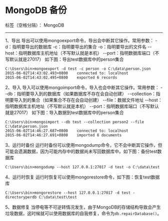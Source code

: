 ﻿# MongoDB 备份

标签（空格分隔）： MongoDB

---

1、导出
导出可以使用mongoexport命令，导出会中断其它操作。常用参数：
-d：指明要导出的数据库
-c：指明要导出的集合
-o：指明要导出的文件名
--host：指明数据库主机地址（不写默认就是本机）
--port：指明数据库端口（不写默认就是27017）
如下图：导出test数据库中的person集合
```
C:\Users\bin>mongoexport -d test -c person -o C:\data\person.json
2015-06-02T14:43:02.493+0800    connected to: localhost
2015-06-02T14:43:02.495+0800    exported 6 records
```
2、导入
导入可以使用mongoimport命令，导入也会中断其它操作。常用参数：
--db：指明要导入到的数据库（如果数据库不存在会自动创建）
--collection：指明要导入到的集合（如果集合不存在会自动创建）
--file：数据文件地址
--host：指明数据库主机地址（不写默认就是本机）
--port：指明数据库端口（不写默认就是27017）
如下图：导入数据到test数据库中的person集合
```
C:\Users\bin>mongoimport --db test --collection person2 --file C:\data\person.json
2015-06-02T14:46:27.687+0800    connected to: localhost
2015-06-02T14:46:27.691+0800    imported 6 documents
```
3、运行时备份
运行时备份可以使用mongodump命令，它不会中断其它操作，但可能会遗漏数据，因为可能内存中的数据尚未写回数据库中。如下图：备份test数据库
```
C:\Users\bin>mongodump --host 127.0.0.1:27017 -d test -o C:\data\test
```
4、运行时恢复
运行时恢复可以使用mongorestore命令，如下图：恢复test数据库
```
C:\Users\bin>mongorestore --host 127.0.0.1:27017 -d test -directoryperdb C:\data\test\test
```
5、数据修复
当停电等不可逆转情况发生，由于MongoDB的存储结构导致会产生垃圾数据，这时候就可以使用数据库的自我修复，命令为`db.repairDatabase()`。




